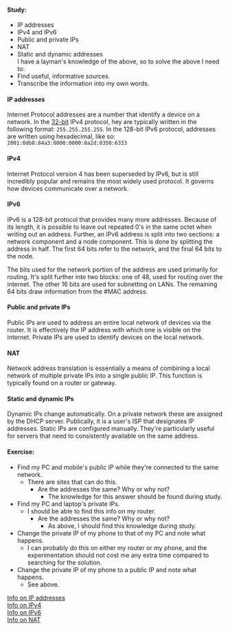 #### Study:
* IP addresses
* IPv4 and IPv6
* Public and private IPs
* NAT
* Static and dynamic addresses  
I have a layman's knowledge of the above, so to solve the above I need to:
* Find useful, informative sources.
* Transcribe the information into my own words.

#### IP addresses
Internet Protocol addresses are a number that identify a device on a network. In the [32-bit](NTW-04_report_binaryhex.md) IPv4 protocol, hey are typically written in the following format: `255.255.255.255`. In the 128-bit IPv6 protocol, addresses are written using hexadecimal, like so: `2001:0db8:84a3:0000:0000:8a2d:0350:6333`

#### IPv4
Internet Protocol version 4 has been superseded by IPv6, but is still incredibly popular and remains the most widely used protocol. It governs how devices communicate over a network.

#### IPv6
IPv6 is a 128-bit protocol that provides many more addresses. Because of its length, it is possible to leave out repeated 0's in the same octet when writing out an address. Further, an IPv6 address is split into two sections: a network component and a node component. This is done by splitting the address in half. The first 64 bits refer to the network, and the final 64 bits to the node.

The bits used for the network portion of the address are used primarily for routing. It's split further into two blocks: one of 48, used for routing over the internet. The other 16 bits are used for subnetting on LANs. The remaining 64 bits draw information from the #MAC address. 

#### Public and private IPs
Public IPs are used to address an entire local network of devices via the router. It is effectively the IP address with which one is visible on the internet. Private IPs are used to identify devices on the local network.

#### NAT
Network address translation is essentially a means of combining a local network of multiple private IPs into a single public IP. This function is typically found on a router or gateway.

#### Static and dynamic IPs
Dynamic IPs change automatically. On a private network these are assigned by the DHCP server. Publically, it is a user's ISP that designates IP addresses. Static IPs are configured manually. They're particularly useful for servers that need to consistently available on the same address.


#### Exercise:

* Find my PC and mobile's public IP while they're connected to the same network.
	* There are sites that can do this.
		* Are the addresses the same? Why or why not?
			* The knowledge for this answer should be found during study.
* Find my PC and laptop's private IPs.
	* I should be able to find this info on my router.
		* Are the addresses the same? Why or why not?
			* As above, I should find this knowledge during study.
* Change the private IP of my phone to that of my PC and note what happens.
	* I can probably do this on either my router or my phone, and the experimentation should not cost me any extra time compared to searching for the solution.
*  Change the private IP of my phone to a public IP and note what happens.
	* See above.

[Info on IP addresses](https://www.kaspersky.com/resource-center/definitions/what-is-an-ip-address)  
[Info on IPv4](https://www.cloudns.net/blog/what-is-ipv4-everything-you-need-to-know/)  
[Info on IPv6](http://www.steves-internet-guide.com/ipv6-guide/)  
[Info on NAT](https://www.techopedia.com/definition/4028/network-address-translation-nat)

